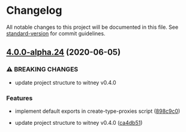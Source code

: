 # Changelog

All notable changes to this project will be documented in this file. See [standard-version](https://github.com/conventional-changelog/standard-version) for commit guidelines.

## [4.0.0-alpha.24](https://github.com/alojs/alo/compare/v4.0.0-alpha.23...v4.0.0-alpha.24) (2020-06-05)


### ⚠ BREAKING CHANGES

* update project structure to witney v0.4.0

### Features

* implement default exports in create-type-proxies script ([898c9c0](https://github.com/alojs/alo/commit/898c9c02a09705e3597de883ab124ceb64c430fe))


* update project structure to witney v0.4.0 ([ca4db51](https://github.com/alojs/alo/commit/ca4db51f913667f4f74af27a2dd2c56ce991080e))
